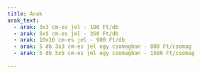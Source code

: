 ```yaml
---
title: Árak
arak_text: 
  - arak: 3x3 cm-es jel - 180 Ft/db
  - arak: 5x5 cm-es jel - 350 Ft/db
  - arak: 10x10 cm-es jel - 900 Ft/db
  - arak: 5 db 3x3 cm-es jel egy csomagban - 800 Ft/csomag
  - arak: 5 db 5x5 cm-es jel egy csomagban - 1500 Ft/csomag
    
---
```

